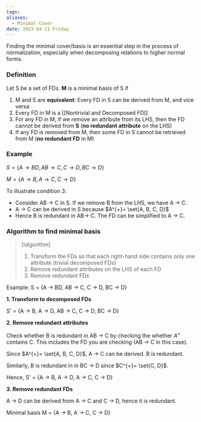 ```yaml
---
tags: 
aliases:
  - Minimal Cover
date: 2023-04-21 Friday
---
```

Finding the minimal cover/basis is an essential step in the process of normalization, especially when decomposing relations to higher normal forms.

### Definition

Let S be a set of FDs. **M** is a minimal basis of S if

1. M and S are **equivalent**: Every FD in S can be derived from M, and vice versa 
2. Every FD in M is a [[Nontrivial and Decomposed FD]]
3.  For any FD in M, if we remove an attribute from its LHS, then the FD cannot be derived from **S** (**no redundant attribute** on the LHS)
4. If any FD is removed from M, then some FD in S cannot be retrieved from M (**no redundant FD** in M)

### Example

$S = \{A → BD, AB → C, C → D, BC → D\}$

$M =  \{A → B, A → C, C → D\}$

To illustrate condition 3:
- Consider AB → C in S. If we remove B from the LHS, we have A → C. 
- A → C can be derived in S because $A^{+}= \set{A, B, C, D}$
- Hence B is redundant in AB→ C. The FD can be simplified to A → C.

### Algorithm to find minimal basis

> [!algorithm]
> 1.  Transform the FDs so that each right-hand side contains only one attribute (trivial decomposed FDs)
> 2. Remove redundant attributes on the LHS of each FD
> 3. Remove redundant FDs

Example: S = {A → BD, AB → C, C → D, BC → D}

**1. Transform to decomposed FDs**

S' = {A → B, A → D, AB → C, C → D, BC → D}

**2. Remove redundant attributes**

Check whether B is redundant in AB → C by checking the whether $A^+$ contains C. This includes the FD you are checking (AB → C in this case).

Since $A^{+}= \set{A, B, C, D}$, A → C can be derived. B is redundant.

Similarly, B is redundant in in BC → D since $C^{+}= \set{C, D}$.

Hence, S' = {A → B, A → D, A → C, C → D}

**3. Remove redundant FDs**

A → D can be derived from A → C and C → D, hence it is redundant.

Minimal basis M =  {A → B, A → C, C → D}


